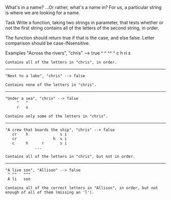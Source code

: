 What's in a name?
...Or rather, what's a name in? For us, a particular string is where we are looking for a name.

Task
Write a function, taking two strings in parameter, that tests whether or not the first string contains all of the letters of the second string, in order.

The function should return true if that is the case, and else false. Letter comparison should be case-INsensitive.

Examples
    "Across the rivers", "chris" --> true
      ^      ^  ^^   ^
      c      h  ri   s
                
    Contains all of the letters in "chris", in order.
----------------------------------------------------------
    "Next to a lake", "chris" --> false

    Contains none of the letters in "chris".
--------------------------------------------------------------------
    "Under a sea", "chris" --> false
         ^   ^
         r   s

    Contains only some of the letters in "chris".
--------------------------------------------------------------------
    "A crew that boards the ship", "chris" --> false
       cr    h              s i
       cr                h  s i  
       c     h      r       s i
                 ...
          
    Contains all of the letters in "chris", but not in order.
--------------------------------------------------------------------
    "A live son", "Allison" --> false
     ^ ^^   ^^^
     A li   son
            
    Contains all of the correct letters in "Allison", in order, but not enough of all of them (missing an 'l').